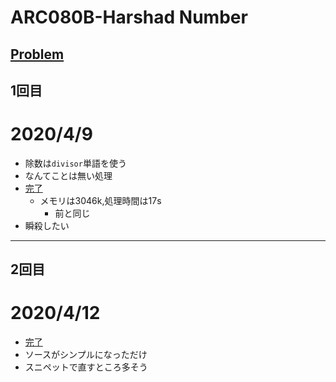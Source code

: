 # ARC080B-Harshad Number
[Problem](https://atcoder.jp/contests/abc080/tasks/abc080_b)
-----
## 1回目
# 2020/4/9
* 除数は`divisor`単語を使う
* なんてことは無い処理
* [完了](https://atcoder.jp/contests/abc080/submissions/11720653)
    * メモリは3046k,処理時間は17s
        * 前と同じ
* 瞬殺したい
-----
## 2回目
# 2020/4/12
* [完了](https://atcoder.jp/contests/abc080/submissions/11770155)
* ソースがシンプルになっただけ
* スニペットで直すところ多そう